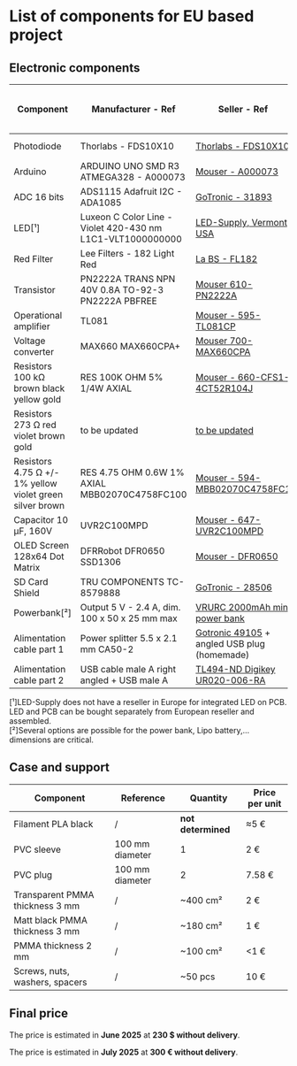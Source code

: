 # List of components for EU based project

## Electronic components

| Component | Manufacturer - Ref | Seller - Ref | Quantity | Price per unit (€) |
|-----------|---------------------|--------------|----------|--------------------|
| Photodiode | Thorlabs - FDS10X10 | [Thorlabs - FDS10X10](https://www.thorlabs.com/thorproduct.cfm?partnumber=FDS10X10) | 1 | 122 € |
| Arduino | ARDUINO UNO SMD R3 ATMEGA328 - A000073 | [Mouser - A000073](https://www.mouser.fr/ProductDetail/782-A000073) | 1 | 22 € |
| ADC 16 bits | ADS1115 Adafruit I2C - ADA1085 | [GoTronic - 31893](https://www.gotronic.fr/art-module-4-canaux-analogiques-i2c-ada1085-21114.htm) | 1 | 19.90 € |
| LED[¹] | Luxeon C Color Line - Violet 420-430 nm L1C1-VLT1000000000 | [LED-Supply, Vermont USA](https://www.ledsupply.com/leds/luxeon-c-color-leds) | 2 | 6 $ |
| Red Filter | Lee Filters - 182 Light Red | [La BS - FL182](https://www.la-bs.com/ArticleDetails.aspx?Code=FL182) | 1 | 20 € |
| Transistor | PN2222A TRANS NPN 40V 0.8A TO-92-3 PN2222A PBFREE | [Mouser 610-PN2222A](https://www.mouser.fr/ProductDetail/610-PN2222A) | 1 | <1 € |
| Operational amplifier | TL081 | [Mouser - 595-TL081CP](https://www.mouser.fr/ProductDetail/595-TL081CP) | 1 | <1 € |
| Voltage converter | MAX660 MAX660CPA+ | [Mouser 700-MAX660CPA](https://www.mouser.fr/ProductDetail/700-MAX660CPA) | 1 | 8.39 € |
| Resistors 100 kΩ brown black yellow gold | RES 100K OHM 5% 1/4W AXIAL | [Mouser - 660-CFS1-4CT52R104J](https://www.mouser.fr/ProductDetail/660-CFS1-4CT52R104J) | 1 | 0.10 € |
| Resistors 273 Ω red violet brown gold | to be updated | [to be updated]() | 1 | 2.46 € |
| Resistors 4.75 Ω +/- 1% yellow violet green silver brown | RES 4.75 OHM 0.6W 1% AXIAL MBB02070C4758FC100 | [Mouser - 594-MBB02070C4758FC1](https://www.mouser.fr/ProductDetail/594/MBB02070C4758FC1) | 1 | <1 € |
| Capacitor 10 μF, 160V | UVR2C100MPD | [Mouser - 647-UVR2C100MPD](https://www.mouser.fr/ProductDetail/647-UVR2C100MPD) | 2 | <1€ |
| OLED Screen 128x64 Dot Matrix | DFRRobot DFR0650 SSD1306 | [Mouser - DFR0650](https://www.mouser.fr/ProductDetail/DFRobot/DFR0650?qs=vmHwEFxEFR9nN6dqGZZLUA%3D%3D) | 1 | 13.05 € |
| SD Card Shield | TRU COMPONENTS TC-8579888 | [GoTronic - 28506](https://www.gotronic.fr/art-module-carte-sd-gt126-28506.htm) | 1 | 9.49 € |
| Powerbank[²] | Output 5 V - 2.4 A, dim. 100 x 50 x 25 mm max | [VRURC 2000mAh mini power bank](https://www.amazon.fr/gp/product/B099F29H7Y?smid=A2BNE5LRDUXQ6R&th=1) | 1 | 30 € |
| Alimentation cable part 1 | Power splitter 5.5 x 2.1 mm CA50-2 | [Gotronic 49105](https://www.gotronic.fr/art-dedoubleur-d-alimentation-5-5-x-2-1-mm-ca50-2-24581.htm) + angled USB plug (homemade) | 1 | 2.65 € |
| Alimentation cable part 2 | USB cable male A right angled + USB male A | [TL494-ND Digikey UR020-006-RA](https://www.digikey.fr/fr/products/detail/eaton-tripp-lite/UR020-006-RA/4767696) | 1 | 7.85 € |

[¹]LED-Supply does not have a reseller in Europe for integrated LED on PCB. LED and PCB can be bought separately from European reseller and assembled.  
[²]Several options are possible for the power bank, Lipo battery,... dimensions are critical.

## Case and support

| Component | Reference | Quantity | Price per unit |
|-----------|-----------|----------|----------------|
| Filament PLA black | / | **not determined** | ≈5 € |
| PVC sleeve | 100 mm diameter | 1 | 2 € |
| PVC plug | 100 mm diameter | 2 | 7.58 € |
| Transparent PMMA thickness 3 mm | / | ~400 cm² | 2 € |
| Matt black PMMA thickness 3 mm | / | ~180 cm² | 1 € |
| PMMA thickness 2 mm | / | ~100 cm² | <1 € |
| Screws, nuts, washers, spacers | / | ~50 pcs | 10 € |

## Final price

The price is estimated in **June 2025** at **230 $ without delivery**.

The price is estimated in **July 2025** at **300 € without delivery**.

